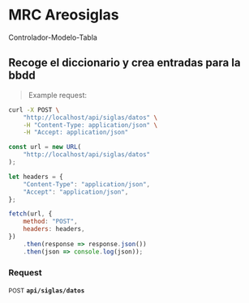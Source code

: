 # MRC Areosiglas
Controlador-Modelo-Tabla

## Recoge el diccionario y crea entradas para la bbdd



> Example request:

```bash
curl -X POST \
    "http://localhost/api/siglas/datos" \
    -H "Content-Type: application/json" \
    -H "Accept: application/json"
```

```javascript
const url = new URL(
    "http://localhost/api/siglas/datos"
);

let headers = {
    "Content-Type": "application/json",
    "Accept": "application/json",
};

fetch(url, {
    method: "POST",
    headers: headers,
})
    .then(response => response.json())
    .then(json => console.log(json));
```



### Request
<small class="badge badge-black">POST</small>
 **`api/siglas/datos`**




